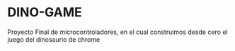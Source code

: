 # DINO-GAME
Proyecto Final de microcontroladores, en el cual construimos desde cero el juego del dinosaurio de chrome
